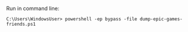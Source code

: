 Run in command line:

`C:\Users\WindowsUser> powershell -ep bypass -file dump-epic-games-friends.ps1`
